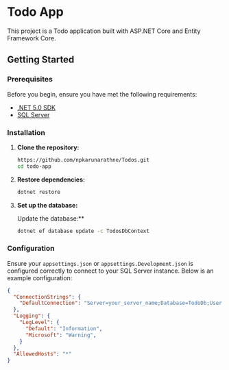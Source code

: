 # Todo App

This project is a Todo application built with ASP.NET Core and Entity Framework Core.

## Getting Started

### Prerequisites

Before you begin, ensure you have met the following requirements:

- [.NET 5.0 SDK](https://dotnet.microsoft.com/download/dotnet/8.0)
- [SQL Server](https://www.microsoft.com/en-us/sql-server/sql-server-downloads)

### Installation

1. **Clone the repository:**

    ```sh
    https://github.com/npkarunarathne/Todos.git
    cd todo-app
    ```

2. **Restore dependencies:**

    ```sh
    dotnet restore
    ```

3. **Set up the database:**

    Update the database:**

    ```sh
    dotnet ef database update -c TodosDbContext
    ```

### Configuration

Ensure your `appsettings.json` or `appsettings.Development.json` is configured correctly to connect to your SQL Server instance. Below is an example configuration:

```json
{
  "ConnectionStrings": {
    "DefaultConnection": "Server=your_server_name;Database=TodoDb;User Id=your_username;Password=your_password;"
  },
  "Logging": {
    "LogLevel": {
      "Default": "Information",
      "Microsoft": "Warning",
    }
  },
  "AllowedHosts": "*"
}
